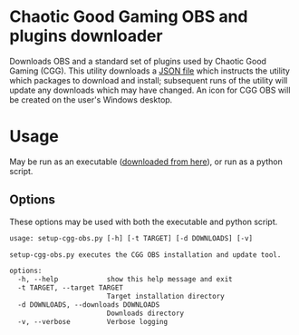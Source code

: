 # Chaotic Good Gaming OBS and plugins downloader
Downloads OBS and a standard set of plugins used by Chaotic Good Gaming (CGG). This utility downloads a [JSON file](https://cgg.spafbi.com/cgg-obs.json) which instructs the utility which packages to download and install; subsequent runs of the utility will update any downloads which may have changed. An icon for CGG OBS will be created on the user's Windows desktop.
# Usage
May be run as an executable ([downloaded from here](https://github.com/spafbi/cgg-obs/releases/latest/download/setup-cgg-obs.exe)), or run as a python script.
## Options
These options may be used with both the executable and python script.
```txt
usage: setup-cgg-obs.py [-h] [-t TARGET] [-d DOWNLOADS] [-v]

setup-cgg-obs.py executes the CGG OBS installation and update tool.

options:
  -h, --help            show this help message and exit
  -t TARGET, --target TARGET
                        Target installation directory
  -d DOWNLOADS, --downloads DOWNLOADS
                        Downloads directory
  -v, --verbose         Verbose logging
  ```
